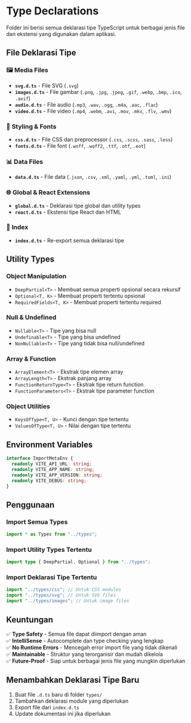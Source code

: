 # Type Declarations

Folder ini berisi semua deklarasi tipe TypeScript untuk berbagai jenis file dan ekstensi yang digunakan dalam aplikasi.

## File Deklarasi Tipe

### 🖼️ **Media Files**

- **`svg.d.ts`** - File SVG (`.svg`)
- **`images.d.ts`** - File gambar (`.png`, `.jpg`, `.jpeg`, `.gif`, `.webp`, `.bmp`, `.ico`, `.avif`)
- **`audio.d.ts`** - File audio (`.mp3`, `.wav`, `.ogg`, `.m4a`, `.aac`, `.flac`)
- **`video.d.ts`** - File video (`.mp4`, `.webm`, `.avi`, `.mov`, `.mkv`, `.flv`, `.wmv`)

### 🎨 **Styling & Fonts**

- **`css.d.ts`** - File CSS dan preprocessor (`.css`, `.scss`, `.sass`, `.less`)
- **`fonts.d.ts`** - File font (`.woff`, `.woff2`, `.ttf`, `.otf`, `.eot`)

### 📊 **Data Files**

- **`data.d.ts`** - File data (`.json`, `.csv`, `.xml`, `.yaml`, `.yml`, `.toml`, `.ini`)

### 🌐 **Global & React Extensions**

- **`global.d.ts`** - Deklarasi tipe global dan utility types
- **`react.d.ts`** - Ekstensi tipe React dan HTML

### 📁 **Index**

- **`index.d.ts`** - Re-export semua deklarasi tipe

## Utility Types

### Object Manipulation

- `DeepPartial<T>` - Membuat semua properti opsional secara rekursif
- `Optional<T, K>` - Membuat properti tertentu opsional
- `RequiredFields<T, K>` - Membuat properti tertentu required

### Null & Undefined

- `Nullable<T>` - Tipe yang bisa null
- `Undefinable<T>` - Tipe yang bisa undefined
- `NonNullable<T>` - Tipe yang tidak bisa null/undefined

### Array & Function

- `ArrayElement<T>` - Ekstrak tipe elemen array
- `ArrayLength<T>` - Ekstrak panjang array
- `FunctionReturnType<T>` - Ekstrak tipe return function
- `FunctionParameters<T>` - Ekstrak tipe parameter function

### Object Utilities

- `KeysOfType<T, U>` - Kunci dengan tipe tertentu
- `ValuesOfType<T, U>` - Nilai dengan tipe tertentu

## Environment Variables

```typescript
interface ImportMetaEnv {
  readonly VITE_API_URL: string;
  readonly VITE_APP_NAME: string;
  readonly VITE_APP_VERSION: string;
  readonly VITE_DEBUG: string;
}
```

## Penggunaan

### Import Semua Types

```typescript
import * as Types from "../types";
```

### Import Utility Types Tertentu

```typescript
import type { DeepPartial, Optional } from "../types";
```

### Import Deklarasi Tipe Tertentu

```typescript
import "../types/css"; // Untuk CSS modules
import "../types/svg"; // Untuk SVG files
import "../types/images"; // Untuk image files
```

## Keuntungan

✅ **Type Safety** - Semua file dapat diimport dengan aman  
✅ **IntelliSense** - Autocomplete dan type checking yang lengkap  
✅ **No Runtime Errors** - Mencegah error import file yang tidak dikenali  
✅ **Maintainable** - Struktur yang terorganisir dan mudah dikelola  
✅ **Future-Proof** - Siap untuk berbagai jenis file yang mungkin diperlukan

## Menambahkan Deklarasi Tipe Baru

1. Buat file `.d.ts` baru di folder `types/`
2. Tambahkan deklarasi module yang diperlukan
3. Export file dari `index.d.ts`
4. Update dokumentasi ini jika diperlukan
